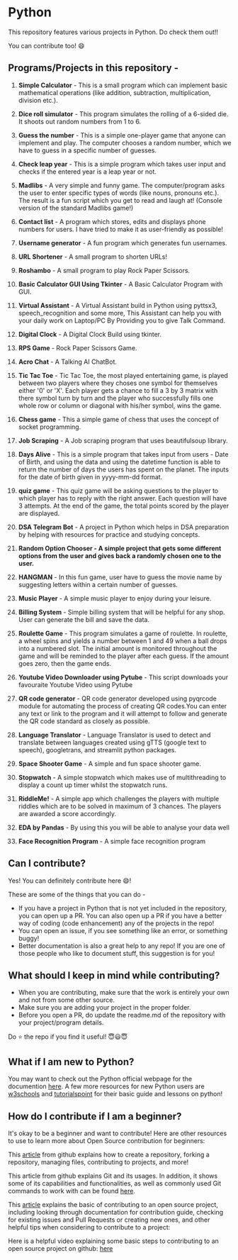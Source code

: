 # Python

This repository features various projects in Python. Do check them out!!

You can contribute too! :smile:

## Programs/Projects in this repository -

1. **Simple Calculator** - This is a small program which can implement basic mathematical operations (like addition, subtraction, multiplication, division etc.).

2. **Dice roll simulator** - This program simulates the rolling of a 6-sided die. It shoots out random numbers from 1 to 6.

3. **Guess the number** - This is a simple one-player game that anyone can implement and play. The computer chooses a random number, which we have to guess in a specific number of guesses.

4. **Check leap year** - This is a simple program which takes user input and checks if the entered year is a leap year or not.

5. **Madlibs** - A very simple and funny game. The computer/program asks the user to enter specific types of words (like nouns, pronouns etc.). The result is a fun script which you get to read and laugh at! (Console version of the standard Madlibs game!)

6. **Contact list** - A program which stores, edits and displays phone numbers for users. I have tried to make it as user-friendly as possible!

7. **Username generator** - A fun program which generates fun usernames.

8. **URL Shortener** - A small program to shorten URLs!

9. **Roshambo** - A small program to play Rock Paper Scissors.

10. **Basic Calculator GUI Using Tkinter** - A Basic Calculator Program with GUI.


11. **Virtual Assistant** - A Virtual Assistant build in Python using pyttsx3, speech_recognition and some more, This Assistant can help you with your daily work on Laptop/PC By Providing you to give Talk Command.


12. **Digital Clock** - A Digital Clock Build using tkinter.


13. **RPS Game** - Rock Paper Scissors Game.

14. **Acro Chat** - A Talking AI ChatBot.

15. **Tic Tac Toe** - Tic Tac Toe, the most played entertaining game, is played between two players where they choses one symbol for themselves either '0' or 'X'. Each player gets a chance to fill a 3 by 3 matrix with there symbol turn by turn and the player who successfully fills one whole row or column or diagonal with his/her symbol, wins the game.



16. **Chess game** - This a simple game of chess that uses the concept of socket programming.

17. **Job Scraping** - A Job scraping program that uses beautifulsoup library.

18. **Days Alive** - This is a simple program that takes input from users - Date of Birth, and using the data and using the datetime function is able to return the number of days the users has spent on the planet. The inputs for the date of birth given in yyyy-mm-dd format.

19. **quiz game** - This quiz game will be asking questions to the player to which player has to reply with the right answer. Each question will have 3 attempts. At the end of the game, the total points scored by the player are displayed.

20. **DSA Telegram Bot** - A project in Python which helps in DSA preparation by helping with resources for practice and studying concepts.

21. **Random Option Chooser - A simple project that gets some different options from the user and gives back a randomly chosen one to the user.**

22. **HANGMAN** - In this fun game, user have to guess the movie name by suggesting letters within a certain number of guesses.

23. **Music Player** - A simple music player to enjoy during your leisure.

24. **Billing System** - Simple billing system that will be helpful for any shop. User can generate the bill and save the data. <br>

25. **Roulette Game** - This program simulates a game of roulette. In roulette, a wheel spins and yields a number between 1 and 49 when a ball drops into a numbered slot. The initial amount is monitored throughout the game and will be reminded to the player after each guess. If the amount goes zero, then the game ends.

26. **Youtube Video Downloader using Pytube** - This script downloads your favouraite Youtube Video using Pytube

27. **QR code generator** - QR code generator developed using pyqrcode module for automating the process of creating QR codes.You can enter any text or link to the program and it will attempt to follow and generate the QR code standard as closely as possible.

28.  **Language Translator** - Language Translator is used to detect and translate between languages created using gTTS (google text to speech), googletrans, and streamlit python packages.

29.  **Space Shooter Game** -  A simple and fun space shooter game.

30. **Stopwatch** - A simple stopwatch which makes use of multithreading to display a count up timer whilst the stopwatch runs.

31. **RiddleMe!** - A simple app which challenges the players with multiple riddles which are to be solved in maximum of 3 chances. The players are awarded a score accordingly.

32. **EDA by Pandas** - By using this you will be able to analyse your data well

33. **Face Recognition Program** - A simple face recognition program


## Can I contribute?

Yes! You can definitely contribute here :smile:!

These are some of the things that you can do -

- If you have a project in Python that is not yet included in the repository, you can open up a PR. You can also open up a PR if you have a better way of coding (code enhancement) any of the projects in the repo!
- You can open an issue, if you see something like an error, or something buggy!
- Better documentation is also a great help to any repo! If you are one of those people who like to document stuff, this suggestion is for you!

## What should I keep in mind while contributing?

- When you are contributing, make sure that the work is entirely your own and not from some other source.
- Make sure you are adding your project in the proper folder.
- Before you open a PR, do update the readme.md of the repository with your project/program details.

Do :star: the repo if you find it useful! 😇😃😇


## What if I am new to Python?
You may want to check out the Python official webpage for the documention [here](https://docs.python.org/3/tutorial/).
A few more resources for new Python users are [w3schools](https://www.w3schools.com/python/) and [tutorialspoint](https://www.tutorialspoint.com/python/index.htm) for their basic guide and lessons on python!

## How do I contribute if I am a beginner?
It's okay to be a beginner and want to contribute! Here are other resources to use to learn more about Open Source contribution for beginners:

This [article](https://docs.github.com/en/get-started/quickstart/set-up-git) from github explains how to create a repository, forking a repository, managing files, contributing to projects, and more!

This article from github explains Git and its usages. In addition, it shows some of its capabilities and functionalities, as well as commonly used Git commands to work with can be found [here](https://education.github.com/git-cheat-sheet-education.pdf).

This [article](https://css-tricks.com/how-to-contribute-to-an-open-source-project/#article-header-id-8) explains the basic of contributing to an open source project, including looking through documentation for contribution guide, checking for existing issues and Pull Requests or creating new ones, and other helpful tips when considering to contribute to a project:

Here is a helpful video explaining some basic steps to contributing to an open source project on github: [here](https://www.youtube.com/watch?v=c6b6B9oN4Vg)

